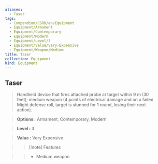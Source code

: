 ```yaml
---
aliases:
  - Taser
tags:
  - Compendium/CSRD/en/Equipment
  - Equipment/Armament
  - Equipment/Contemporary
  - Equipment/Modern
  - Equipment/Level/3
  - Equipment/Value/Very-Expensive
  - Equipment/Weapon/Medium
title: Taser
collection: Equipment
kind: Equipment
---
```

## Taser    
    
>Handheld device that fires attached probe at target within 9 m (30 feet); medium weapon (4 points of electrical damage and on a failed Might defense roll, target is stunned for 1 round, losing their next action).    
> **Options :** Armament, Contemporary, Modern    
> **Level :** 3    
> **Value :** Very Expensive    
>>[!note] Features    
>> - Medium weapon